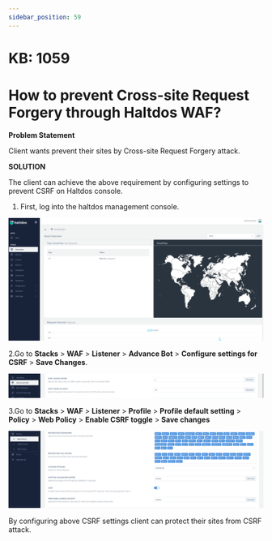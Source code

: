```yaml
---
sidebar_position: 59
---
```


# KB: 1059

# How to prevent Cross-site Request Forgery through Haltdos WAF?

**Problem Statement**

Client wants prevent their sites by Cross-site Request Forgery attack.

**SOLUTION**

The client can achieve the above requirement by configuring settings to prevent CSRF on Haltdos console.

1. First, log into the haltdos management console.

![kb-1059](/img/waf/tutorials/proflogin.png)

2.Go to **Stacks** > **WAF** > **Listener** > **Advance Bot** > **Configure settings for CSRF** > **Save Changes**.

![kb-1059](/img/waf/tutorials/enablecsfr.png)

3.Go to **Stacks** > **WAF** > **Listener** > **Profile** > **Profile default setting** > **Policy** > **Web Policy** > **Enable CSRF toggle** > **Save changes**

![kb-1059](/img/waf/tutorials/csfr.png)


By configuring above CSRF settings client can protect their sites from CSRF attack.

